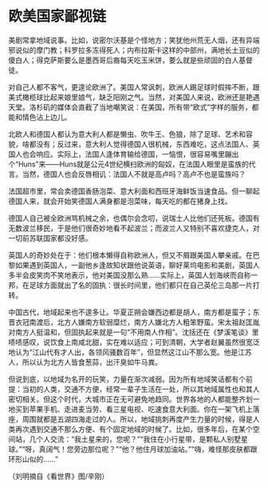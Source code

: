 # 欧美国家鄙视链

美剧常拿地域说事。比如，说密尔沃基是个怪地方；笑犹他州荒无人烟，还有异端邪说似的摩门教；科罗拉多冻得死人；内布拉斯卡这样的中部州，满地长土豆似的傻白人；得克萨斯要么是墨西哥后裔每天吃玉米饼，要么就是些顽固的白人基督徒。

对自己人都不客气，更遑论欧洲了。美国人常讽刺，欧洲人踢足球时假摔不断，跟美式橄榄球比起来娘里娘气，缺乏阳刚之气。当然，对美国人来说，欧洲还是艳遇天堂。洛杉矶的媒体会直截了当地嘲笑说：在美国，所有带“欧式”字样的服务，都能和情色沾上边儿。

北欧人和德国人都认为意大利人都是懒虫、吹牛王、色狼，除了足球、艺术和容貌，啥都没有；反过来，意大利人觉得德国人很机械，东西难吃，这点法国人、英国人也会响应。实际上，法国人逢体育输给德国，一恼恨，很容易嘴里蹦出个“Huns”来——Huns就是公元4世纪横扫欧洲的匈奴，在法国人眼里是蛮族的代言。当然，德国人也会反唇相讥：法国人不就是高卢吗？高卢不也是蛮族吗？

法国超市里，常会卖德国香肠泡菜、意大利面和西班牙海鲜饭当速食品。但一聊起德国人来，就会开始笑德国人满身都是泡菜味，每天吃的都在猪身上找。

德国人自己被全欧洲骂机械之余，也偶尔会念叨，说瑞士人比他们还死板。德国有无数波兰移民，于是他们很奇妙地看不起波兰；而波兰人又特别不喜欢捷克人，对一切前苏联国家都没好感。

英国人的奇妙处在于：他们根本懒得自称欧洲人，但又不屑跟美国人攀亲戚。在巴黎如果遇到英国人，一副他乡逢故知状跟他说英语，聊好莱坞电影和美剧，英国人多半会皮笑肉不笑地表示，他对美国没那么熟……实际上，英国人划海峡而自称一邦，在足球方面就出了名的固执：很长时间里，他们都只在自己英伦三岛那一片打转。

中国古代，地域起来也不遑多让。华夏正朔会嫌西边都是胡人，南方都是蛮子；东晋衣冠南渡后，北方人嫌南方软弱糜烂，南方人嫌北方人粗笨野蛮。宋太祖赵匡胤对南方人挺温和，但固执起来就是一句“不用南人作相”。沈括还在《梦溪笔谈》里啧啧感叹，说饮食上南咸北甜，实在难以适应；可到清朝，大学者赵翼虽然很宽泛地认为“江山代有才人出，各领风骚数百年”，但显然这江山不那么宽。他是江苏人，所以认为北方人皆食葱蒜，出汗臭如牛马粪。

但说到底，以地域为名开的玩笑，力量在渐次减弱。因为所有地域笑话都有个前提：当初的人类，交通不方便，经常一辈子生活在一处，所以其地域属性也和其人密切相关。但这个时代，大城市正在无可避免地趋同。世界各地的人都能整齐划一地买到苹果手机、走进麦当劳、看三星电视、吃速食意大利面。你在一架飞机上落座，周围就都是五湖四海走过的人。所以，地域挑刺再度产生力量的时候，得是人类再次遇到交通不那么方便、有个固定地域的时候了。比如，很多年后，在某个空间站，几个人交流：“我土星来的，您呢？”“我住在小行星带，是颗私人别墅星球。”“呀，真阔气！您旁边那位呢？”“他？他住月球加油站。”“嗨，难怪那皮肤都跟环形山似的……”

（刘明摘自《看世界》图/辛刚）